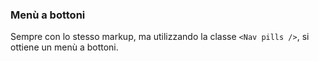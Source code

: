 ### Menù a bottoni

Sempre con lo stesso markup, ma utilizzando la classe `<Nav pills />`, si ottiene un menù a bottoni.

<!-- STORY -->